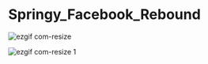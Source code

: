 # Springy_Facebook_Rebound
![ezgif com-resize](https://user-images.githubusercontent.com/11782272/27817045-bb1bff9c-60ac-11e7-995a-f6dbbdf9dfb5.gif)


![ezgif com-resize 1](https://user-images.githubusercontent.com/11782272/27817146-3f7d80d0-60ad-11e7-8e13-a0d9c2bc1ff5.gif)

